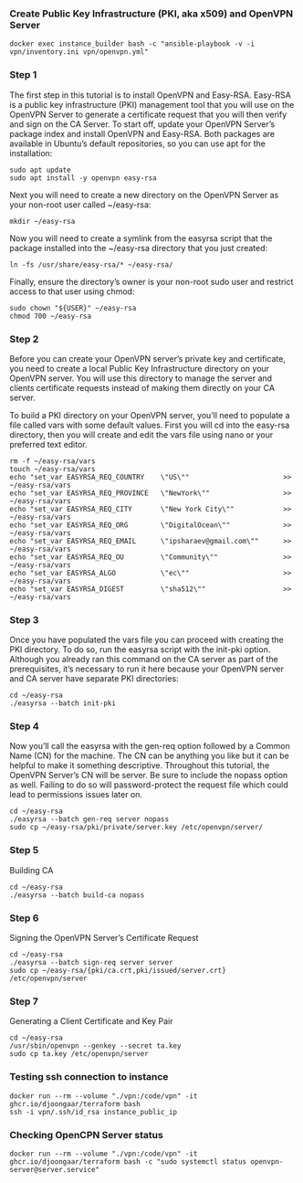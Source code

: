 
### Create Public Key Infrastructure (PKI, aka x509) and OpenVPN Server

`docker exec instance_builder bash -c "ansible-playbook -v -i vpn/inventory.ini vpn/openvpn.yml"`

### Step 1
The first step in this tutorial is to install OpenVPN and Easy-RSA. Easy-RSA is a public key infrastructure
(PKI) management tool that you will use on the OpenVPN Server to generate a certificate request that you will
then verify and sign on the CA Server.
To start off, update your OpenVPN Server’s package index and install OpenVPN and Easy-RSA. Both packages are
available in Ubuntu’s default repositories, so you can use apt for the installation:

```commandline
sudo apt update
sudo apt install -y openvpn easy-rsa
```

Next you will need to create a new directory on the OpenVPN Server as your non-root user called ~/easy-rsa:

`mkdir ~/easy-rsa`

Now you will need to create a symlink from the easyrsa script that the package installed into the ~/easy-rsa
directory that you just created:

`ln -fs /usr/share/easy-rsa/* ~/easy-rsa/`

Finally, ensure the directory’s owner is your non-root sudo user and restrict access to that user using chmod:

```commandline
sudo chown "${USER}" ~/easy-rsa
chmod 700 ~/easy-rsa
```

### Step 2
Before you can create your OpenVPN server’s private key and certificate, you need to create a local Public Key
Infrastructure directory on your OpenVPN server. You will use this directory to manage the server and clients
certificate requests instead of making them directly on your CA server.

To build a PKI directory on your OpenVPN server, you’ll need to populate a file called vars with some default
values. First you will cd into the easy-rsa directory, then you will create and edit the vars file using nano
or your preferred text editor.

```commandline
rm -f ~/easy-rsa/vars
touch ~/easy-rsa/vars
echo "set_var EASYRSA_REQ_COUNTRY    \"US\""                       >> ~/easy-rsa/vars
echo "set_var EASYRSA_REQ_PROVINCE   \"NewYork\""                  >> ~/easy-rsa/vars
echo "set_var EASYRSA_REQ_CITY       \"New York City\""            >> ~/easy-rsa/vars
echo "set_var EASYRSA_REQ_ORG        \"DigitalOcean\""             >> ~/easy-rsa/vars
echo "set_var EASYRSA_REQ_EMAIL      \"ipsharaev@gmail.com\""      >> ~/easy-rsa/vars
echo "set_var EASYRSA_REQ_OU         \"Community\""                >> ~/easy-rsa/vars
echo "set_var EASYRSA_ALGO           \"ec\""                       >> ~/easy-rsa/vars
echo "set_var EASYRSA_DIGEST         \"sha512\""                   >> ~/easy-rsa/vars
```

### Step 3
Once you have populated the vars file you can proceed with creating the PKI directory. To do so, run the easyrsa
script with the init-pki option. Although you already ran this command on the CA server as part of the prerequisites,
it’s necessary to run it here because your OpenVPN server and CA server have separate PKI directories:

```commandline
cd ~/easy-rsa
./easyrsa --batch init-pki
```

### Step 4
Now you’ll call the easyrsa with the gen-req option followed by a Common Name (CN) for the machine. The CN can be
anything you like but it can be helpful to make it something descriptive. Throughout this tutorial, the OpenVPN
Server’s CN will be server. Be sure to include the nopass option as well. Failing to do so will password-protect
the request file which could lead to permissions issues later on.

```commandline
cd ~/easy-rsa
./easyrsa --batch gen-req server nopass
sudo cp ~/easy-rsa/pki/private/server.key /etc/openvpn/server/
```

### Step 5
Building CA
```commandline
cd ~/easy-rsa
./easyrsa --batch build-ca nopass
```

### Step 6
Signing the OpenVPN Server’s Certificate Request

```commandline
cd ~/easy-rsa
./easyrsa --batch sign-req server server
sudo cp ~/easy-rsa/{pki/ca.crt,pki/issued/server.crt} /etc/openvpn/server
```

### Step 7
Generating a Client Certificate and Key Pair

```commandline
cd ~/easy-rsa
/usr/sbin/openvpn --genkey --secret ta.key
sudo cp ta.key /etc/openvpn/server
```

### Testing ssh connection to instance

```commandline
docker run --rm --volume "./vpn:/code/vpn" -it ghcr.io/djoongaar/terraform bash
ssh -i vpn/.ssh/id_rsa instance_public_ip
```

### Checking OpenCPN Server status

```commandline
docker run --rm --volume "./vpn:/code/vpn" -it ghcr.io/djoongaar/terraform bash -c "sudo systemctl status openvpn-server@server.service"
```
